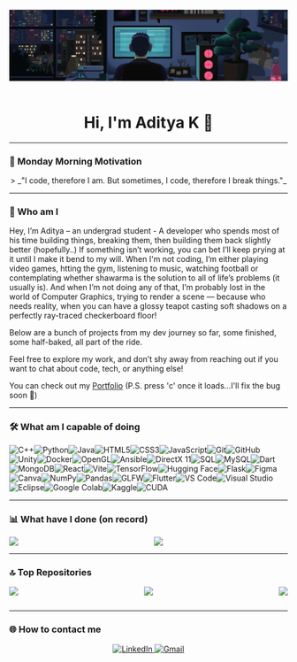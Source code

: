 <!-- Full-width GIF Banner -->
<p align="center">
  <img src="assets/images/ban3.gif" alt="Custom Banner" width="100%" style="clip-path: inset(10% 0 10% 0);" />
</p>


<h1 align="center">Hi, I'm Aditya K 🤖</h1>

---

### 💬 Monday Morning Motivation 

<p align="center">
  > _"I code, therefore I am. But sometimes, I code, therefore I break things."_
</p>

---

### 👋 Who am I

Hey, I’m Aditya – an undergrad student - A developer who spends most of his time building things, breaking them, then building them back slightly better (hopefully..) If something isn’t working, you can bet I’ll keep prying at it until I make it bend to my will. When I'm not coding, I’m either playing video games, htting the gym, listening to music, watching football or contemplating whether shawarma is the solution to all of life’s problems (it usually is). And when I’m not doing any of that, I’m probably lost in the world of Computer Graphics, trying to render a scene — because who needs reality, when you can have a glossy teapot casting soft shadows on a perfectly ray-traced checkerboard floor!

Below are a bunch of projects from my dev journey so far, some finished, some half-baked, all part of the ride.

Feel free to explore my work, and don’t shy away from reaching out if you want to chat about code, tech, or anything else!

You can check out my [Portfolio](https://uncharted0110.github.io/Porto/) 
(P.S. press 'c' once it loads...I'll fix the bug soon 🙂)

---

### 🛠️ What am I capable of doing

<div style="display: flex; flex-wrap: wrap;">
  <img src="https://img.shields.io/badge/-C++-00599C?style=flat&logo=cplusplus&logoColor=white" alt="C++">
  <img src="https://img.shields.io/badge/-Python-3776AB?style=flat&logo=python&logoColor=white" alt="Python">
  <img src="https://img.shields.io/badge/-Java-007396?style=flat&logo=java&logoColor=white" alt="Java">
  <img src="https://img.shields.io/badge/-HTML5-E34F26?style=flat&logo=html5&logoColor=white" alt="HTML5">
  <img src="https://img.shields.io/badge/-CSS3-1572B6?style=flat&logo=css3&logoColor=white" alt="CSS3">
  <img src="https://img.shields.io/badge/-JavaScript-F7DF1E?style=flat&logo=javascript&logoColor=white" alt="JavaScript">
  <img src="https://img.shields.io/badge/-Git-F05032?style=flat&logo=git&logoColor=white" alt="Git">
  <img src="https://img.shields.io/badge/-GitHub-181717?style=flat&logo=github&logoColor=white" alt="GitHub">
  <img src="https://img.shields.io/badge/-Unity-000000?style=flat&logo=unity&logoColor=white" alt="Unity">
  <img src="https://img.shields.io/badge/-Docker-2496ED?style=flat&logo=docker&logoColor=white" alt="Docker">
  <img src="https://img.shields.io/badge/-OpenGL-557C87?style=flat&logo=opengl&logoColor=white" alt="OpenGL">
  <img src="https://img.shields.io/badge/-Ansible-CC0000?style=flat&logo=ansible&logoColor=white" alt="Ansible">
  <img src="https://img.shields.io/badge/-DirectX-0078D4?style=flat&logo=microsoft&logoColor=white" alt="DirectX 11">
  <img src="https://img.shields.io/badge/-SQL-4479A1?style=flat&logo=postgresql&logoColor=white" alt="SQL">
  <img src="https://img.shields.io/badge/-MySQL-4479A1?style=flat&logo=mysql&logoColor=white" alt="MySQL">
  <img src="https://img.shields.io/badge/-Dart-0175C2?style=flat&logo=dart&logoColor=white" alt="Dart" >
  <img src="https://img.shields.io/badge/-MongoDB-47A248?style=flat&logo=mongodb&logoColor=white" alt="MongoDB">
  <img src="https://img.shields.io/badge/-React-61DAFB?style=flat&logo=react&logoColor=black" alt="React">
  <img src="https://img.shields.io/badge/-Vite-646CFF?style=flat&logo=vite&logoColor=white" alt="Vite">
  <img src="https://img.shields.io/badge/-TensorFlow-FF6F00?style=flat&logo=tensorflow&logoColor=white" alt="TensorFlow">
  <img src="https://img.shields.io/badge/-Hugging_Face-FF7A8B?style=flat&logo=huggingface&logoColor=white" alt="Hugging Face">
  <img src="https://img.shields.io/badge/-Flask-000000?style=flat&logo=flask&logoColor=white" alt="Flask">
  <img src="https://img.shields.io/badge/-Figma-F24E1E?style=flat&logo=figma&logoColor=white" alt="Figma">
  <img src="https://img.shields.io/badge/-Canva-00C4CC?style=flat&logo=canva&logoColor=white" alt="Canva">
  <img src="https://img.shields.io/badge/-NumPy-013243?style=flat&logo=numpy&logoColor=white" alt="NumPy">
  <img src="https://img.shields.io/badge/-Pandas-150458?style=flat&logo=pandas&logoColor=white" alt="Pandas">
  <img src="https://img.shields.io/badge/-GLFW-000000?style=flat&logo=glfw&logoColor=white" alt="GLFW">
  <img src="https://img.shields.io/badge/-Flutter-02569B?style=flat&logo=flutter&logoColor=white" alt="Flutter">
  <img src="https://img.shields.io/badge/-VS%20Code-007ACC?style=flat&logo=visual-studio-code&logoColor=white" alt="VS Code" >
  <img src="https://img.shields.io/badge/-Visual%20Studio-5C2D91?style=flat&logo=visual-studio&logoColor=white" alt="Visual Studio" >
  <img src="https://img.shields.io/badge/-Eclipse-2C2255?style=flat&logo=eclipse&logoColor=white" alt="Eclipse" />
  <img src="https://img.shields.io/badge/-Google%20Colab-F9AB00?style=flat&logo=googlecolab&logoColor=white" alt="Google Colab" />
  <img src="https://img.shields.io/badge/-Kaggle-20BEFF?style=flat&logo=kaggle&logoColor=white" alt="Kaggle" />
  <img src="https://img.shields.io/badge/-CUDA-76B900?style=flat&logo=nvidia&logoColor=white" alt="CUDA" >
</div>

---

### 📊 What have I done (on record)

<div style="display: flex; justify-content: space-between;">
  <img src="https://github-readme-stats.vercel.app/api/top-langs/?username=Uncharted0110&layout=compact&theme=midnight-purple" width="31.5%" style="margin-right: 2%;" />
  <img src="https://github-readme-stats.vercel.app/api?username=Uncharted0110&show_icons=true&count_private=true&hide=prs&theme=midnight-purple" width="48%" />
</div>

---

### 🔝 Top Repositories

<div style="display: flex; justify-content: space-between; flex-wrap: wrap;">
  <a href="https://github.com/Uncharted0110/BingeSwipe" target="_blank">
    <img src="https://github-readme-stats.vercel.app/api/pin/?username=Uncharted0110&repo=BingeSwipe&theme=midnight-purple" width="33%" style="margin-bottom: 10px;" />
  </a>
  <a href="https://github.com/Uncharted0110/TheRayTracerChallenge" target="_blank">
    <img src="https://github-readme-stats.vercel.app/api/pin/?username=Uncharted0110&repo=TheRayTracerChallenge&theme=midnight-purple" width="28%" style="margin-bottom: 10px;" />
  </a>
  <a href="https://github.com/Amoghk04/UniVerse" target="_blank">
    <img src="https://github-readme-stats.vercel.app/api/pin/?username=Amoghk04&repo=UniVerse&theme=midnight-purple" width="33%" style="margin-bottom: 10px;" />
  </a>
</div>

---

### 🌐 How to contact me
<p align="center"> 
  <a href="https://www.linkedin.com/in/aditya-kl-92497b312/" target="_blank"> 
    <img src="https://img.shields.io/badge/-LinkedIn-0077B5?style=for-the-badge&logo=linkedin&logoColor=white" alt="LinkedIn"/> 
  </a> 
  <a href="mailto:adityakl1509@gmail.com" target="_blank"> 
    <img src="https://img.shields.io/badge/-Gmail-D14836?style=for-the-badge&logo=gmail&logoColor=white" alt="Gmail"/> 
  </a> 
</p>
